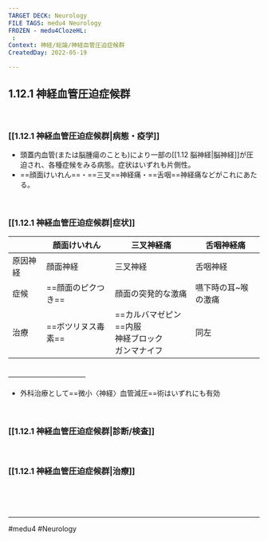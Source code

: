 ```yaml
---
TARGET DECK: Neurology
FILE TAGS: medu4 Neurology
FROZEN - medu4ClozeHL:
 : 
Context: 神経/総論/神経血管圧迫症候群
CreatedDay: 2022-05-19

---
```


## 1.12.1 神経血管圧迫症候群

<br>

### [[1.12.1 神経血管圧迫症候群|病態・疫学]]
* 頭蓋内血管(または脳腫瘍のことも)により一部の[[1.12 脳神経|脳神経]]が圧迫され、各種症候をみる病態。症状はいずれも片側性。
* ==顔面けいれん==・==三叉==神経痛・==舌咽==神経痛などがこれにあたる。
<!--ID: 1652999969202-->




<br>

### [[1.12.1 神経血管圧迫症候群|症状]]
| |顔面けいれん|三叉神経痛|舌咽神経痛|
|---|---|---|---|
|原因神経|顔面神経|三叉神経|舌咽神経|
|症候|==顔面のピクつき==|顔面の突発的な激痛|嚥下時の耳~喉の激痛|
|治療|==ボツリヌス毒素==|==カルバマゼピン==内服<br>神経ブロック<br>ガンマナイフ|同左|
#### ＿＿＿＿＿＿＿＿＿＿＿
* 外科治療として==微小〈神経〉血管減圧==術はいずれにも有効
<!--ID: 1652999969212-->



<br>

### [[1.12.1 神経血管圧迫症候群|診断/検査]]


<br>

### [[1.12.1 神経血管圧迫症候群|治療]]


<br><br><br>

---
#medu4 #Neurology 